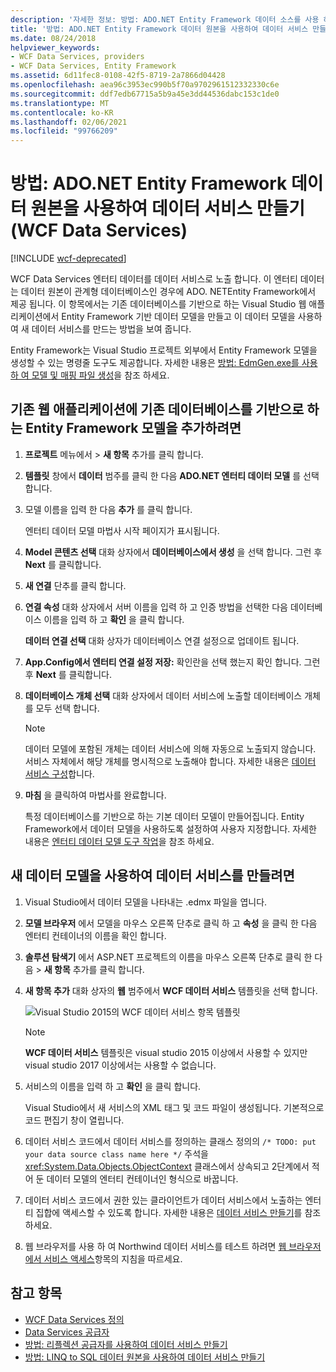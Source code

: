 ```yaml
---
description: '자세한 정보: 방법: ADO.NET Entity Framework 데이터 소스를 사용 하 여 데이터 서비스 만들기 (WCF Data Services)'
title: '방법: ADO.NET Entity Framework 데이터 원본을 사용하여 데이터 서비스 만들기(WCF Data Services)'
ms.date: 08/24/2018
helpviewer_keywords:
- WCF Data Services, providers
- WCF Data Services, Entity Framework
ms.assetid: 6d11fec8-0108-42f5-8719-2a7866d04428
ms.openlocfilehash: aea96c3953ec990b5f70a9702961512332330c6e
ms.sourcegitcommit: ddf7edb67715a5b9a45e3dd44536dabc153c1de0
ms.translationtype: MT
ms.contentlocale: ko-KR
ms.lasthandoff: 02/06/2021
ms.locfileid: "99766209"
---
```

# <a name="how-to-create-a-data-service-using-an-adonet-entity-framework-data-source-wcf-data-services"></a>방법: ADO.NET Entity Framework 데이터 원본을 사용하여 데이터 서비스 만들기(WCF Data Services)

[!INCLUDE [wcf-deprecated](~/includes/wcf-deprecated.md)]

WCF Data Services 엔터티 데이터를 데이터 서비스로 노출 합니다. 이 엔터티 데이터는 데이터 원본이 관계형 데이터베이스인 경우에 ADO. NETEntity Framework에서 제공 됩니다. 이 항목에서는 기존 데이터베이스를 기반으로 하는 Visual Studio 웹 애플리케이션에서 Entity Framework 기반 데이터 모델을 만들고 이 데이터 모델을 사용하여 새 데이터 서비스를 만드는 방법을 보여 줍니다.

Entity Framework는 Visual Studio 프로젝트 외부에서 Entity Framework 모델을 생성할 수 있는 명령줄 도구도 제공합니다. 자세한 내용은 [방법: EdmGen.exe를 사용 하 여 모델 및 매핑 파일 생성](../adonet/ef/how-to-use-edmgen-exe-to-generate-the-model-and-mapping-files.md)을 참조 하세요.

## <a name="to-add-an-entity-framework-model-that-is-based-on-an-existing-database-to-an-existing-web-application"></a>기존 웹 애플리케이션에 기존 데이터베이스를 기반으로 하는 Entity Framework 모델을 추가하려면

1. **프로젝트** 메뉴에서   >  **새 항목** 추가를 클릭 합니다.

2. **템플릿** 창에서 **데이터** 범주를 클릭 한 다음 **ADO.NET 엔터티 데이터 모델** 를 선택 합니다.

3. 모델 이름을 입력 한 다음 **추가** 를 클릭 합니다.

     엔터티 데이터 모델 마법사 시작 페이지가 표시됩니다.

4. **Model 콘텐츠 선택** 대화 상자에서 **데이터베이스에서 생성** 을 선택 합니다. 그런 후 **Next** 를 클릭합니다.

5. **새 연결** 단추를 클릭 합니다.

6. **연결 속성** 대화 상자에서 서버 이름을 입력 하 고 인증 방법을 선택한 다음 데이터베이스 이름을 입력 하 고 **확인** 을 클릭 합니다.

     **데이터 연결 선택** 대화 상자가 데이터베이스 연결 설정으로 업데이트 됩니다.

7. **App.Config에서 엔터티 연결 설정 저장:** 확인란을 선택 했는지 확인 합니다. 그런 후 **Next** 를 클릭합니다.

8. **데이터베이스 개체 선택** 대화 상자에서 데이터 서비스에 노출할 데이터베이스 개체를 모두 선택 합니다.

    > [!NOTE]
    > 데이터 모델에 포함된 개체는 데이터 서비스에 의해 자동으로 노출되지 않습니다. 서비스 자체에서 해당 개체를 명시적으로 노출해야 합니다. 자세한 내용은 [데이터 서비스 구성](configuring-the-data-service-wcf-data-services.md)합니다.

9. **마침** 을 클릭하여 마법사를 완료합니다.

     특정 데이터베이스를 기반으로 하는 기본 데이터 모델이 만들어집니다. Entity Framework에서 데이터 모델을 사용하도록 설정하여 사용자 지정합니다. 자세한 내용은 [엔터티 데이터 모델 도구 작업](/previous-versions/dotnet/netframework-4.0/bb738480(v=vs.100))을 참조 하세요.

## <a name="to-create-the-data-service-by-using-the-new-data-model"></a>새 데이터 모델을 사용하여 데이터 서비스를 만들려면

1. Visual Studio에서 데이터 모델을 나타내는 .edmx 파일을 엽니다.

2. **모델 브라우저** 에서 모델을 마우스 오른쪽 단추로 클릭 하 고 **속성** 을 클릭 한 다음 엔터티 컨테이너의 이름을 확인 합니다.

3. **솔루션 탐색기** 에서 ASP.NET 프로젝트의 이름을 마우스 오른쪽 단추로 클릭 한 다음   >  **새 항목** 추가를 클릭 합니다.

4. **새 항목 추가** 대화 상자의 **웹** 범주에서 **WCF 데이터 서비스** 템플릿을 선택 합니다.

   ![Visual Studio 2015의 WCF 데이터 서비스 항목 템플릿](./media/wcf-data-service-item-template.png)

   > [!NOTE]
   > **WCF 데이터 서비스** 템플릿은 visual studio 2015 이상에서 사용할 수 있지만 visual studio 2017 이상에서는 사용할 수 없습니다.

5. 서비스의 이름을 입력 하 고 **확인** 을 클릭 합니다.

     Visual Studio에서 새 서비스의 XML 태그 및 코드 파일이 생성됩니다. 기본적으로 코드 편집기 창이 열립니다.

6. 데이터 서비스 코드에서 데이터 서비스를 정의하는 클래스 정의의 `/* TODO: put your data source class name here */` 주석을 <xref:System.Data.Objects.ObjectContext> 클래스에서 상속되고 2단계에서 적어 둔 데이터 모델의 엔터티 컨테이너인 형식으로 바꿉니다.

7. 데이터 서비스 코드에서 권한 있는 클라이언트가 데이터 서비스에서 노출하는 엔터티 집합에 액세스할 수 있도록 합니다. 자세한 내용은 [데이터 서비스 만들기](creating-the-data-service.md)를 참조 하세요.

8. 웹 브라우저를 사용 하 여 Northwind 데이터 서비스를 테스트 하려면 [웹 브라우저에서 서비스 액세스](accessing-the-service-from-a-web-browser-wcf-data-services-quickstart.md)항목의 지침을 따르세요.

## <a name="see-also"></a>참고 항목

- [WCF Data Services 정의](defining-wcf-data-services.md)
- [Data Services 공급자](data-services-providers-wcf-data-services.md)
- [방법: 리플렉션 공급자를 사용하여 데이터 서비스 만들기](create-a-data-service-using-rp-wcf-data-services.md)
- [방법: LINQ to SQL 데이터 원본을 사용하여 데이터 서비스 만들기](create-a-data-service-using-linq-to-sql-wcf.md)
